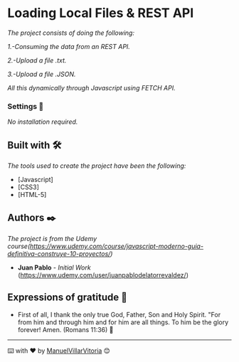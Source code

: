 # Loading Local Files & REST API

_The project consists of doing the following:_

_1.-Consuming the data from an REST API._

_2.-Upload a file .txt._

_3.-Upload a file .JSON._

_All this dynamically through Javascript using FETCH API._

### Settings 🔧

_No installation required._

## Built with 🛠️

_The tools used to create the project have been the following:_

* [Javascript]
* [CSS3]
* [HTML-5]

## Authors ✒️

_The project is from the Udemy course(https://www.udemy.com/course/javascript-moderno-guia-definitiva-construye-10-proyectos/)_

* **Juan Pablo** - *Initial Work* (https://www.udemy.com/user/juanpablodelatorrevaldez/)


## Expressions of gratitude 🎁

* First of all, I thank the only true God, Father, Son and Holy Spirit. 
"For from him and through him and for him are all things.
To him be the glory forever! Amen.
(Romans 11:36) 📢

---
⌨️ with ❤️ by [ManuelVillarVitoria](https://github.com/ManuelVillarVitoria) 😊

